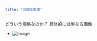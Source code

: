 ```yaml
---
title: "360度画像"
---
```


どういう規格なのか？
具体的には単なる画像
- ![image](https://cdn.aframe.io/360-image-gallery-boilerplate/img/city.jpg)

